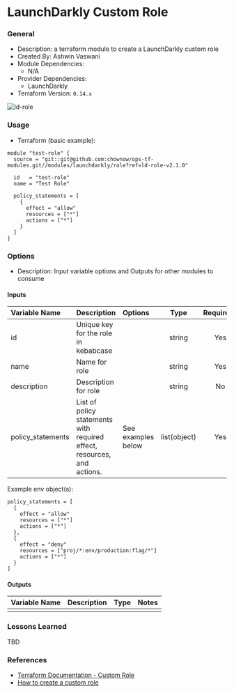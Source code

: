 # LaunchDarkly Custom Role

### General

* Description: a terraform module to create a LaunchDarkly custom role
* Created By: Ashwin Vaswani
* Module Dependencies:
  * N/A
* Provider Dependencies:
  * LaunchDarkly
* Terraform Version: `0.14.x`

![ld-role](https://github.com/ChowNow/ops-tf-modules/workflows/ld-role/badge.svg)

### Usage

* Terraform (basic example):

```hcl
module "test-role" {
  source = "git::git@github.com:chownow/ops-tf-modules.git//modules/launchdarkly/role?ref=ld-role-v2.1.0"

  id   = "test-role"
  name = "Test Role"

  policy_statements = [
    {
      effect = "allow"
      resources = ["*"]
      actions = ["*"]
    }
  ]
}
```

### Options

* Description: Input variable options and Outputs for other modules to consume

#### Inputs

| Variable Name              | Description                                    | Options                             |  Type   | Required? | Notes |
| :------------------------- | :--------------------------------------------- | :---------------------------------- | :-----: | :-------: | :---- |
| id        | Unique key for the role in kebabcase                   |                                     | string  |    Yes     | N/A   |
| name                        |Name for role                         |                 | string  |    Yes    | N/A   |
| description                        |Description for role                         |                 | string  |    No    | N/A   |
| policy_statements                   | List of policy statements with required effect, resources, and actions.                       | See examples below                     | list(object)  |    Yes     | N/A   |

Example env object(s):

```hcl
policy_statements = [
  {
    effect = "allow"
    resources = ["*"]
    actions = ["*"]
  },
  {
    effect = "deny"
    resources = ["proj/*:env/production:flag/*"]
    actions = ["*"]
  }
]
```

#### Outputs

| Variable Name | Description            |  Type  | Notes |
| :------------ | :--------------------- | :----: | :---- |
|               |                        |        |       |

### Lessons Learned

TBD


### References

* [Terraform Documentation - Custom Role](https://registry.terraform.io/providers/launchdarkly/launchdarkly/latest/docs/resources/custom_role)
* [How to create a custom role](https://docs.launchdarkly.com/home/members/custom-roles)
